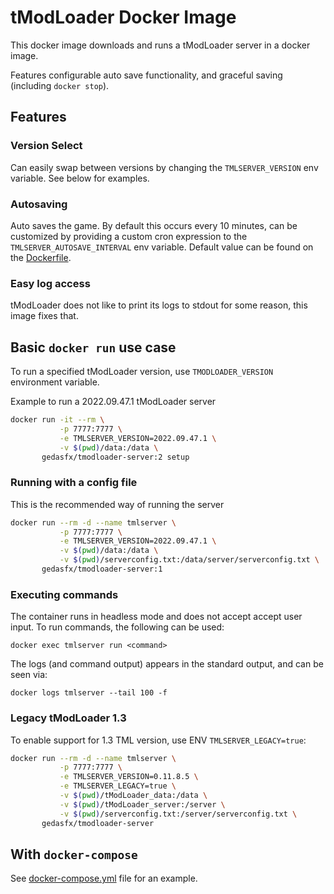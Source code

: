 # tModLoader Docker Image

This docker image downloads and runs a tModLoader server in a docker image.

Features configurable auto save functionality, and graceful saving (including `docker stop`).

## Features

### Version Select

Can easily swap between versions by changing the `TMLSERVER_VERSION` env variable. See below for examples.

### Autosaving

Auto saves the game. By default this occurs every 10 minutes, can be customized by providing a custom cron expression to the `TMLSERVER_AUTOSAVE_INTERVAL` env variable. Default value can be found on the [Dockerfile](Dockerfile).

### Easy log access

tModLoader does not like to print its logs to stdout for some reason, this image fixes that.

## Basic `docker run` use case

To run a specified tModLoader version, use `TMODLOADER_VERSION` environment variable.

Example to run a 2022.09.47.1 tModLoader server

```bash
docker run -it --rm \
           -p 7777:7777 \
           -e TMLSERVER_VERSION=2022.09.47.1 \
           -v $(pwd)/data:/data \
       gedasfx/tmodloader-server:2 setup
```

### Running with a config file

This is the recommended way of running the server

```bash
docker run --rm -d --name tmlserver \
           -p 7777:7777 \
           -e TMLSERVER_VERSION=2022.09.47.1 \
           -v $(pwd)/data:/data \
           -v $(pwd)/serverconfig.txt:/data/server/serverconfig.txt \
       gedasfx/tmodloader-server:1
```

### Executing commands

The container runs in headless mode and does not accept accept user input. To run commands, the following can be used:
```
docker exec tmlserver run <command>
```
The logs (and command output) appears in the standard output, and can be seen via:

```
docker logs tmlserver --tail 100 -f
```

### Legacy tModLoader 1.3

To enable support for 1.3 TML version, use ENV `TMLSERVER_LEGACY=true`:

```bash
docker run --rm -d --name tmlserver \
           -p 7777:7777 \
           -e TMLSERVER_VERSION=0.11.8.5 \
           -e TMLSERVER_LEGACY=true \
           -v $(pwd)/tModLoader_data:/data \
           -v $(pwd)/tModLoader_server:/server \
           -v $(pwd)/serverconfig.txt:/server/serverconfig.txt \
       gedasfx/tmodloader-server
```

## With `docker-compose`

See [docker-compose.yml](https://github.com/GedasFX/tmodloader/blob/master/docker-compose.yml) file for an example.
